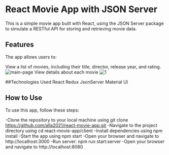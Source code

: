 # React Movie App with JSON Server
This is a simple movie app built with React, using the JSON Server package to simulate a RESTful API for storing and retrieving movie data.

## Features
The app allows users to:

View a list of movies, including their title, director, release year, and rating.
![main-page](https://user-images.githubusercontent.com/75502074/234050454-b7af9939-9b8f-4fb4-a2d8-93747631e9d2.png)
View details about each movie
![1](https://user-images.githubusercontent.com/75502074/234050513-13bed173-74a1-4909-8f74-c695dfe8ad91.png)

##Technologies Used
React
Redux
JsonServer
Material UI

## How to Use
To use this app, follow these steps:

-Clone the repository to your local machine using git clone https://github.com/alla2021/react-movie-app.git
-Navigate to the project directory using cd react-movie-app/client
-Install dependencies using npm install
-Start the app using npm start
-Open your browser and navigate to http://localhost:3000
-Run server: npm run start:server
-Open your browser and navigate to http://localhost:8080
